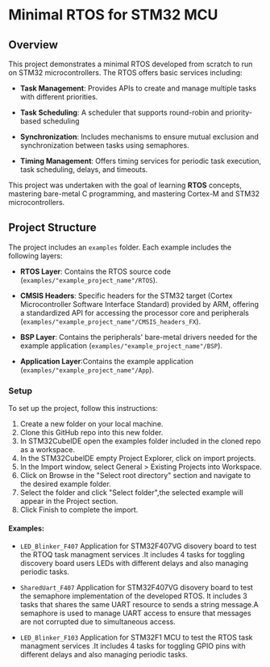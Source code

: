 # Minimal RTOS for STM32 MCU

## Overview

This project demonstrates a minimal RTOS developed from scratch to run on STM32 microcontrollers. The RTOS offers basic services including:

- **Task Management**: Provides APIs to create and manage multiple tasks with different priorities.
- **Task Scheduling**: A scheduler that supports round-robin and priority-based scheduling

- **Synchronization**: Includes mechanisms to ensure mutual exclusion and synchronization between tasks using semaphores.
- **Timing Management**: Offers timing services for periodic task execution, task scheduling, delays, and timeouts.

This project was undertaken with the goal of learning **RTOS** concepts, mastering bare-metal C programming, and mastering Cortex-M and STM32 microcontrollers.


## Project Structure

The project includes an `examples` folder. Each example includes the following layers:

- **RTOS Layer**: Contains the RTOS source code (`examples/"example_project_name"/RTOS`).


- **CMSIS Headers**: Specific headers for the STM32 target (Cortex Microcontroller Software Interface Standard) provided by ARM, offering a standardized API for accessing the processor core and peripherals (`examples/"example_project_name"/CMSIS_headers_FX`).


- **BSP Layer**: Contains the peripherals' bare-metal drivers needed for the example application (`examples/"example_project_name"/BSP`).


- **Application Layer**:Contains the example application (`examples/"example_project_name"/App`).



### Setup

To set up the project, follow this instructions: 

1. Create a new folder on your local machine.
2. Clone this GitHub repo into this new folder.
3. In STM32CubeIDE open the examples folder included in the cloned repo as a workspace.
4. In the STM32CubeIDE empty Project Explorer, click on import projects.
5. In the Import window, select General > Existing Projects into Workspace.
6. Click on Browse in the "Select root directory" section and navigate to the desired example folder.
7. Select the folder and click "Select folder",the selected example will appear in the Project section.
8. Click Finish to complete the import.


#### Examples:
- `LED_Blinker_F407`
Application for STM32F407VG disovery board to test the RTOQ task managment services .It includes 4 tasks for toggling discovery board users LEDs with different delays and also managing periodic tasks.
   
- `SharedUart_F407`
 Application for STM32F407VG disovery board to test the semaphore implementation of the developed RTOS. It includes 3 tasks that shares the same UART resource to sends a string message.A semaphore is used to manage UART access to ensure that messages are not corrupted due to simultaneous access.

 - `LED_Blinker_F103`
Application for STM32F1 MCU to test the RTOS task managment services .It includes 4 tasks for toggling GPIO pins with different delays and also managing periodic tasks.


